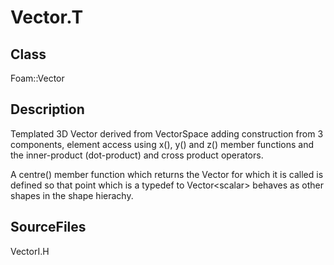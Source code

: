 # Vector.T 
## Class
Foam::Vector

## Description
Templated 3D Vector derived from VectorSpace adding construction from
3 components, element access using x(), y() and z() member functions and
the inner-product (dot-product) and cross product operators.

A centre() member function which returns the Vector for which it is called
is defined so that point which is a typedef to Vector\<scalar\> behaves as
other shapes in the shape hierachy.

## SourceFiles
VectorI.H

